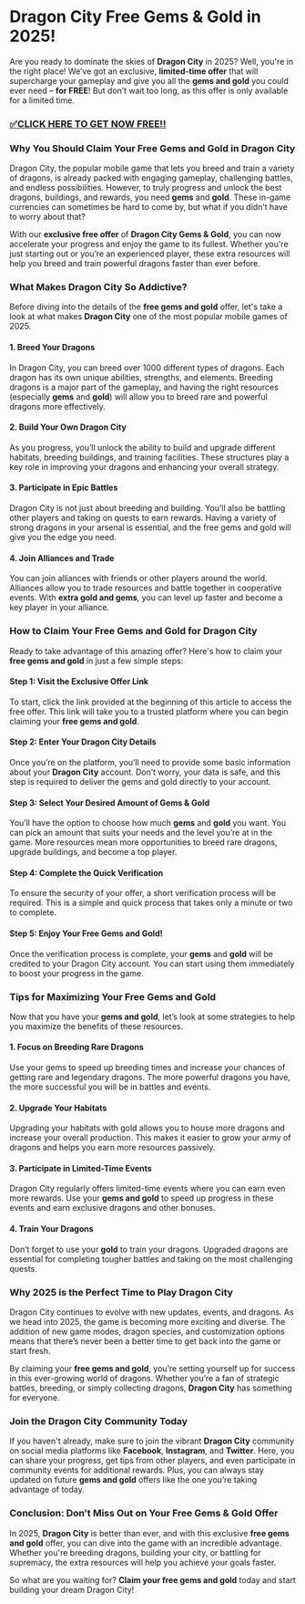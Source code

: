 # Dragon City Free Gems & Gold in 2025!

Are you ready to dominate the skies of **Dragon City** in 2025? Well, you're in the right place! We’ve got an exclusive, **limited-time offer** that will supercharge your gameplay and give you all the **gems and gold** you could ever need – **for FREE**! But don’t wait too long, as this offer is only available for a limited time. 

### [✅CLICK HERE TO GET NOW FREE!!](https://freerewards.xyz/dragon/city/)

### Why You Should Claim Your Free Gems and Gold in Dragon City

Dragon City, the popular mobile game that lets you breed and train a variety of dragons, is already packed with engaging gameplay, challenging battles, and endless possibilities. However, to truly progress and unlock the best dragons, buildings, and rewards, you need **gems** and **gold**. These in-game currencies can sometimes be hard to come by, but what if you didn’t have to worry about that?

With our **exclusive free offer** of **Dragon City Gems & Gold**, you can now accelerate your progress and enjoy the game to its fullest. Whether you're just starting out or you’re an experienced player, these extra resources will help you breed and train powerful dragons faster than ever before.

### What Makes Dragon City So Addictive?

Before diving into the details of the **free gems and gold** offer, let's take a look at what makes **Dragon City** one of the most popular mobile games of 2025.

#### 1. **Breed Your Dragons**
In Dragon City, you can breed over 1000 different types of dragons. Each dragon has its own unique abilities, strengths, and elements. Breeding dragons is a major part of the gameplay, and having the right resources (especially **gems** and **gold**) will allow you to breed rare and powerful dragons more effectively.

#### 2. **Build Your Own Dragon City**
As you progress, you’ll unlock the ability to build and upgrade different habitats, breeding buildings, and training facilities. These structures play a key role in improving your dragons and enhancing your overall strategy.

#### 3. **Participate in Epic Battles**
Dragon City is not just about breeding and building. You’ll also be battling other players and taking on quests to earn rewards. Having a variety of strong dragons in your arsenal is essential, and the free gems and gold will give you the edge you need.

#### 4. **Join Alliances and Trade**
You can join alliances with friends or other players around the world. Alliances allow you to trade resources and battle together in cooperative events. With **extra gold and gems**, you can level up faster and become a key player in your alliance.

### How to Claim Your Free Gems and Gold for Dragon City

Ready to take advantage of this amazing offer? Here's how to claim your **free gems and gold** in just a few simple steps:

#### Step 1: Visit the Exclusive Offer Link
To start, click the link provided at the beginning of this article to access the free offer. This link will take you to a trusted platform where you can begin claiming your **free gems and gold**.

#### Step 2: Enter Your Dragon City Details
Once you’re on the platform, you’ll need to provide some basic information about your **Dragon City** account. Don’t worry, your data is safe, and this step is required to deliver the gems and gold directly to your account.

#### Step 3: Select Your Desired Amount of Gems & Gold
You’ll have the option to choose how much **gems** and **gold** you want. You can pick an amount that suits your needs and the level you’re at in the game. More resources mean more opportunities to breed rare dragons, upgrade buildings, and become a top player.

#### Step 4: Complete the Quick Verification
To ensure the security of your offer, a short verification process will be required. This is a simple and quick process that takes only a minute or two to complete.

#### Step 5: Enjoy Your Free Gems and Gold!
Once the verification process is complete, your **gems** and **gold** will be credited to your Dragon City account. You can start using them immediately to boost your progress in the game.

### Tips for Maximizing Your Free Gems and Gold

Now that you have your **gems and gold**, let’s look at some strategies to help you maximize the benefits of these resources.

#### 1. **Focus on Breeding Rare Dragons**
Use your gems to speed up breeding times and increase your chances of getting rare and legendary dragons. The more powerful dragons you have, the more successful you will be in battles and events.

#### 2. **Upgrade Your Habitats**
Upgrading your habitats with gold allows you to house more dragons and increase your overall production. This makes it easier to grow your army of dragons and helps you earn more resources passively.

#### 3. **Participate in Limited-Time Events**
Dragon City regularly offers limited-time events where you can earn even more rewards. Use your **gems and gold** to speed up progress in these events and earn exclusive dragons and other bonuses.

#### 4. **Train Your Dragons**
Don’t forget to use your **gold** to train your dragons. Upgraded dragons are essential for completing tougher battles and taking on the most challenging quests.

### Why 2025 is the Perfect Time to Play Dragon City

Dragon City continues to evolve with new updates, events, and dragons. As we head into 2025, the game is becoming more exciting and diverse. The addition of new game modes, dragon species, and customization options means that there’s never been a better time to get back into the game or start fresh.

By claiming your **free gems and gold**, you’re setting yourself up for success in this ever-growing world of dragons. Whether you’re a fan of strategic battles, breeding, or simply collecting dragons, **Dragon City** has something for everyone.

### Join the Dragon City Community Today

If you haven't already, make sure to join the vibrant **Dragon City** community on social media platforms like **Facebook**, **Instagram**, and **Twitter**. Here, you can share your progress, get tips from other players, and even participate in community events for additional rewards. Plus, you can always stay updated on future **gems and gold** offers like the one you’re taking advantage of today.

### Conclusion: Don’t Miss Out on Your Free Gems & Gold Offer

In 2025, **Dragon City** is better than ever, and with this exclusive **free gems and gold** offer, you can dive into the game with an incredible advantage. Whether you're breeding dragons, building your city, or battling for supremacy, the extra resources will help you achieve your goals faster.

So what are you waiting for? **Claim your free gems and gold** today and start building your dream Dragon City!
